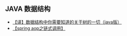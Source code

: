 ## JAVA 数据结构

- [【译】数据结构中你需要知道的关于树的一切（java版）](https://longfeizheng.github.io/2018/04/16/%E6%95%B0%E6%8D%AE%E7%BB%93%E6%9E%84%E4%B8%AD%E4%BD%A0%E9%9C%80%E8%A6%81%E7%9F%A5%E9%81%93%E7%9A%84%E5%85%B3%E4%BA%8E%E6%A0%91%E7%9A%84%E4%B8%80%E5%88%87/)
- [【spring aop之链式调用】](http://niocoder.com/2019/02/19/spring-aop-%E9%93%BE%E5%BC%8F%E8%B0%83%E7%94%A8/)
